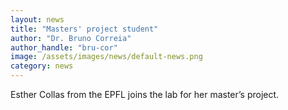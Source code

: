 ```yaml
---
layout: news
title: "Masters' project student"
author: "Dr. Bruno Correia"
author_handle: "bru-cor"
image: /assets/images/news/default-news.png
category: news
---
```

Esther Collas from the EPFL joins the lab for her master’s project. 




